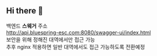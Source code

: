 ## Hi there 👋
백엔드 **스웨거** 주소  
http://api.bluespring-esc.com:8080/swagger-ui/index.html  
보안을 위해 정해진 대역에서만 접근 가능  
추후 nginx 적용하면 일반 대역에서도 접근 가능하도록 전환예정  
<!--

**Here are some ideas to get you started:**

🙋‍♀️ A short introduction - what is your organization all about?
🌈 Contribution guidelines - how can the community get involved?
👩‍💻 Useful resources - where can the community find your docs? Is there anything else the community should know?
🍿 Fun facts - what does your team eat for breakfast?
🧙 Remember, you can do mighty things with the power of [Markdown](https://docs.github.com/github/writing-on-github/getting-started-with-writing-and-formatting-on-github/basic-writing-and-formatting-syntax)
-->
